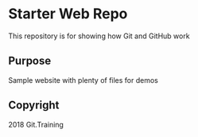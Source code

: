 # Starter Web Repo

This repository is for showing how Git and GitHub work

## Purpose

Sample website with plenty of files for demos

## Copyright
2018 Git.Training